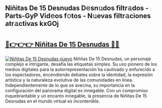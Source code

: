 ## Niñitas De 15 Desnudas D𝚎sn𝚞dos filtr𝚊dos - Parts-GyP Vid𝚎os f𝚘tos - N𝚞evas filtr𝚊ciones atr𝚊ctivas kxGOj

# <h2><a href="http://mb3463e.tromn.icu/?c=Ni%c3%b1itas+De+15+Desnudas">🔗👉👉👉 Niñitas De 15 Desnudas 🔗🔗</a></h2>

[![Niñitas De 15 Desnudas nuevo](https://i.imgur.com/pEAQMta.gif)](http://mb3463e.tromn.icu/?c=Ni%c3%b1itas+De+15+Desnudas)
Niñitas De 15 Desnudas, un personaje complejo e intrigante, desafía las etiquetas simples. Su uso pionero de los medios digitales para la autorrepresentación ha cautivado y enfurecido a los espectadores, encendiendo debates sobre la identidad, la expresión artística y la naturaleza evolutiva de las comunidades en línea. Independientemente de lo que se avecina, su importancia en la configuración del panorama digital es innegable. Con un compromiso inquebrantable y un encanto innegable, la presencia de Niñitas De 15 Desnudas en el mundo virtual es incontenible.
